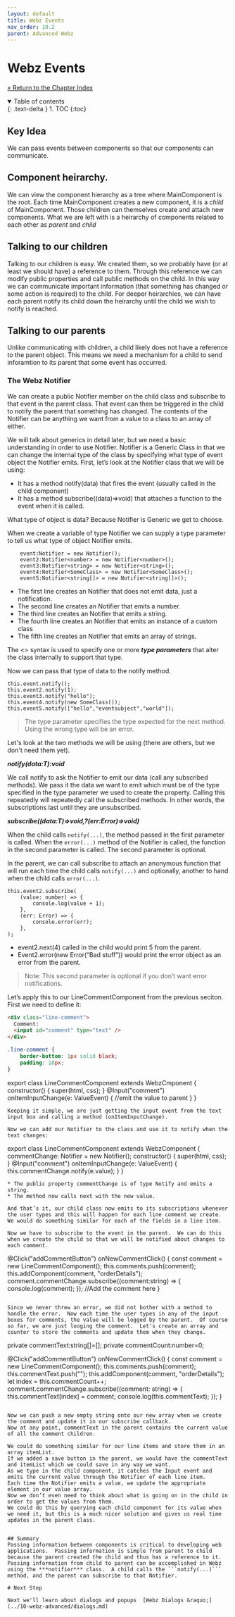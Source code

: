 ```yaml
---
layout: default
title: Webz Events
nav_order: 10.2
parent: Advanced Webz
---
```


# Webz Events
[&laquo; Return to the Chapter Index](index.md)

<details open markdown="block">
  <summary>
    Table of contents
  </summary>
  {: .text-delta }
1. TOC
{:toc}
</details>

## Key Idea
We can pass events between components so that our components can communicate.

## Component heirarchy.
We can view the component hierarchy as a tree where MainComponent is the root.  Each time MainComponent creates a new component, it is a *child* of MainComponent.  Those children can themselves create and attach new components.  What we are left with is a heirarchy of components related to each other as *parent* and *child*

## Talking to our children
Talking to our children is easy.  We created them, so we probably have (or at least we should have) a reference to them.  Through this reference we can modify public properties and call public methods on the child.  In this way we can communicate important information (that something has changed or some action is required) to the child.  For deeper heirarchies, we can have each parent notify its child down the heirarchy until the child we wish to notify is reached.

## Talking to our parents
Unlike communicating with children, a child likely does not have a reference to the parent object.  This means we need a mechanism for a child to send inforamtion to its parent that some event has occurred.  

### The Webz Notifier
We can create a public Notifier member on the child class and subscribe to that event in the parent class.  That event can then be triggered in the child to notify the parent that something has changed.  The contents of the Notifier can be anything we want from a value to a class to an array of either.

We will talk about generics in detail later, but we need a basic understanding in order to use Notifier.
Notifier is a Generic Class in that we can change the internal type of the class by specifying what type of event object the Notifier emits.
First, let’s look at the Notifier class that we will be using:
* It has a method notify(data) that fires the event (usually called in the child component)
* It has a method subscribe((data)=>void) that attaches a function to the event when it is called.

What type of object is data?  Because Notifier is Generic we get to choose.

When we create a variable of type Notifier we can supply a type parameter to tell us what type of object Notifier emits.
```
	event:Notifier = new Notifier();
	event2:Notifier<number> = new Notifier<number>();
	event3:Notifier<string> = new Notifier<string>();
	event4:Notifier<SomeClass> = new Notifier<SomeClass>();
	event5:Notifier<string[]> = new Notifier<string[]>();
```

* The first line creates an Notifier that does not emit data, just a notification.
* The second line creates an Notifier that emits a number.
* The third line creates an Notifier that emits a string.
* The fourth line creates an Notifier that emits an instance of a custom class
* The fifth line creates an Notifier that emits an array of strings.

The <> syntax is used to specify one or more ***type parameters*** that alter the class internally to support that type. 

Now we can pass that type of data to the notify method.
```
this.event.notify();
this.event2.notify(1);
this.event3.notify("hello");
this.event4.notify(new SomeClass());
this.event5.notify(["hello","eventsubject","world"]);
```

> The type parameter specifies the type expected for the next method.  Using the wrong type will be an error.

Let's look at the two methods we will be using (there are others, but we don't need them yet).

***notify(data:T):void***

We call notify to ask the Notifier to emit our data (call any subscribed methods).
We pass it the data we want to emit which must be of the type specified in the type parameter we used to create the property.
Calling this repeatedly will repeatedly call the subscribed methods.  In other words, the subscriptions last until they are unsubscribed.

***subscribe((data:T)=>void,?(err:Error)=>void)***

When the child calls ```notify(...)```, the method passed in the first parameter is called.  When the ```error(...)``` method of the Notifier is called, the function in the second parameter is called.  The second parameter is optional.

In the parent, we can call subscribe to attach an anonymous function that will run each time the child calls ```notify(...)``` and optionally, another to hand when the child calls ```error(...)```.

```
this.event2.subscribe(
	(value: number) => {
		console.log(value + 1);
	},
	(err: Error) => {
		console.error(err);
	},
);
```

* event2.next(4) called in the child would print 5 from the parent.
* Event2.error(new Error(“Bad stuff”)) would print the error object as an error from the parent.  

> Note: This second parameter is optional if you don’t want error notifications.

Let’s apply this to our LineCommentComponent from the previous seciton.  First we need to define it:
```html
<div class="line-comment">
  Comment: 
  <input id="comment" type="text" />
</div>
```
```css
.line-comment {
	border-bottom: 1px solid black;
	padding: 10px;
}
```
export class LineCommentComponent extends WebzCmponent {
	constructor() {
		super(html, css);
	}
	@Input("comment")
	onItemInputChange(e: ValueEvent) {
		//emit the value to parent
	}
}
```
Keeping it simple, we are just getting the input event from the text input box and calling a method (onItemInputChange).

Now we can add our Notifier to the class and use it to notify when the text changes:
```
export class LineCommentComponent extends WebzComponent {
commentChange: Notifier<string> = new Notifier<string>();
	constructor() {
		super(html, css);
	}
	@Input("comment")
	onItemInputChange(e: ValueEvent) {
		this.commentChange.notify(e.value);
	}
}
```
* The public property commentChange is of type Notify and emits a string.
* The method now calls next with the new value.

And that’s it, our child class now emits to its subscriptions whenever the user types and this will happen for each line comment we create.
We would do something similar for each of the fields in a line item.

Now we have to subscribe to the event in the parent.  We can do this when we create the child so that we will be notified about changes to each comment.

```
@Click("addCommentButton")
onNewCommentClick() {
	const comment = new LineCommentComponent();
	this.comments.push(comment);
	this.addComponent(comment, "orderDetails");
	comment.commentChange.subscribe((comment:string) => {
		console.log(comment);
	});
	//Add the comment here
}
```

Since we never threw an error, we did not bother with a method to handle the error.  Now each time the user types in any of the input boxes for comments, the value will be logged by the parent.  Of course so far, we are just looging the comment.  Let's create an array and counter to store the comments and update them when they change.

```
private commentText:string[]=[]; 
private commentCount:number=0;	

@Click("addCommentButton")
	onNewCommentClick() {
		const comment = new LineCommentComponent();
		this.comments.push(comment);
		this.commentText.push("");
		this.addComponent(comment, "orderDetails");
		let index = this.commentCount++;
		comment.commentChange.subscribe((comment: string) => {
			this.commentText[index] = comment;
			console.log(this.commentText);
		});
	}
```

Now we can push a new empty string onto our new array when we create the comment and update it in our subscribe callback.
Now at any point, commentText in the parent contains the current value of all the comment children.

We could do something similar for our line items and store them in an array itemList.
If we added a save button in the parent, we would have the commentText and itemList which we could save in any way we want.
As we type in the child component, it catches the Input event and emits the current value through the Notifier of each line item.
Each time the Notifier emits a value, we update the appropriate element in our value array.
Now we don’t even need to think about what is going on in the child in order to get the values from them.
We could do this by querying each child component for its value when we need it, but this is a much nicer solution and gives us real time updates in the parent class.


## Summary
Passing information between components is critical to developing web applications.  Passing information is simple from parent to child because the parent created the child and thus has a reference to it.  Passing information from child to parent can be accomplished in Webz using the ***notifier*** class.  A child calls the ```notify(...)``` method, and the parent can subscribe to that Notifier.

# Next Step

Next we'll learn about dialogs and popups  [Webz Dialogs &raquo;](../10-webz-advanced/dialogs.md)